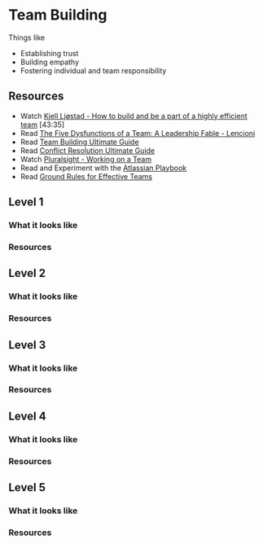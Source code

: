 # Team Building

Things like
- Establishing trust
- Building empathy
- Fostering individual and team responsibility

## Resources

- Watch [Kjell Ljøstad - How to build and be a part of a highly efficient team](https://vimeo.com/131748093)  [43:35]
- Read [The Five Dysfunctions of a Team: A Leadership Fable - Lencioni](https://www.amazon.com/Five-Dysfunctions-Team-Leadership-Fable/dp/0787960756)
- Read [Team Building Ultimate Guide](https://www.makingbusinessmatter.co.uk/team-building-skills-ultimate-guide/)
- Read [Conflict Resolution Ultimate Guide](https://www.makingbusinessmatter.co.uk/conflict-resolution-skills-ultimate/)
- Watch [Pluralsight - Working on a Team](https://app.pluralsight.com/library/courses/working-on-a-team/table-of-contents)
- Read and Experiment with the [Atlassian Playbook](https://www.atlassian.com/team-playbook)
- Read [Ground Rules for Effective Teams](http://www.mountainrootsfoodproject.org/Document_Archive_files/Ground_Rules_for_Effective_Teams_Fourth_Edition-1.pdf)

## Level 1

### What it looks like

### Resources

## Level 2

### What it looks like

### Resources

## Level 3

### What it looks like

### Resources

## Level 4

### What it looks like

### Resources

## Level 5

### What it looks like

### Resources